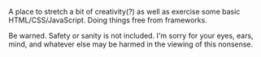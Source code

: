 A place to stretch a bit of creativity(?) as well as exercise some basic HTML/CSS/JavaScript. Doing things free from frameworks.

Be warned. Safety or sanity is not included. I'm sorry for your eyes, ears, mind, and whatever else may be harmed in the viewing of this nonsense.